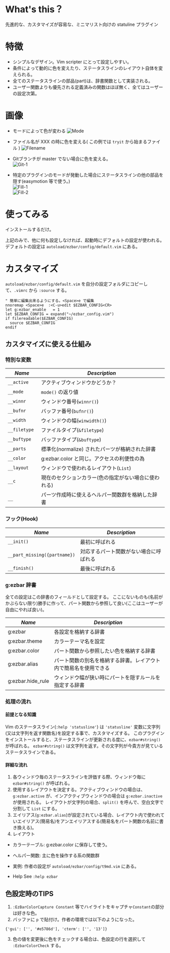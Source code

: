 # What's this？
先進的な、カスタマイズが容易な、ミニマリスト向けの statuline プラグイン

# 特徴
* シンプルなデザイン。Vim scripter にとって設定しやすい。
* 条件によって動的に色を変えたり、ステータスラインのレイアウト自体を変えられる。
* 全てのステータスラインの部品(part)は、辞書関数として実装される。
* ユーザー関数よりも優先される定義済みの関数はほぼ無く、全てはユーザーの設定次第。

# 画像
* モードによって色が変わる
![Mode](https://raw.github.com/t9md/t9md/master/img/ezbar/mode_insert.png)

* ファイル名が XXX の時に色を変える( この例では `tryit` から始まるファイル )
![Filename](https://raw.github.com/t9md/t9md/master/img/ezbar/filename_notify.png)

* Gitブランチが master でない場合に色を変える。  
![Git-1](https://raw.github.com/t9md/t9md/master/img/ezbar/git-branch_notify.png)

* 特定のプラグインのモードが発動した場合にステータスラインの他の部品を隠す(easymotion 等で使う。)  
![Fill-1](https://raw.github.com/t9md/t9md/master/img/ezbar/ezbar_fill1.png)  
![Fill-2](https://raw.github.com/t9md/t9md/master/img/ezbar/ezbar_fill2.png)  

# 使ってみる
インストールするだけ。

上記のみで、他に何も設定しなければ、起動時にデフォルトの設定が使われる。
デフォルトの設定は `autoload/ezbar/config/default.vim` にある。

# カスタマイズ

`autoload/ezbar/config/default.vim` を自分の設定フォルダにコピーして、`.vimrc` から `:source` する。

```Vim
" 簡単に編集出来るようにする。<Space>e で編集
nnoremap <Space>e  :<C-u>edit $EZBAR_CONFIG<CR>
let g:ezbar_enable   = 1
let $EZBAR_CONFIG = expand("~/ezbar_config.vim")
if filereadable($EZBAR_CONFIG)
  source $EZBAR_CONFIG
endif
```
## カスタマイズに使える仕組み

### 特別な変数

| *Name*      | *Description*                                        |
| -------------- | -------------------------------------------------    |
| `__active `    | アクティブウィンドウかどうか？                       |
| `__mode     `  | `mode()` の返り値                                    |
| `__winnr    `  | ウィンドウ番号(`winnr()`)                            |
| `__bufnr    `  | バッファ番号(`bufnr()`)                              |
| `__width    `  | ウィンドウの幅(`winwidth()`)                         |
| `__filetype `  | ファイルタイプ(`&filetype`)                          |
| `__buftype  `  | バッファタイプ(`&buftype`)                           |
| `__parts    `  | 標準化(normalize) されたパーツが格納された辞書       |
| `__color    `  | g:ezbar.color と同じ。アクセスの利便性の為           |
| `__layout   `  | ウィンドウで使われるレイアウト(`List`)               |
| `__c        `  | 現在のセクションカラー(色の指定がない場合に使われる) |
| `__         `  | パーツ作成時に使えるヘルパー関数群を格納した辞書     |

### フック(Hook)
| *Name*      | *Description*                                        |
| -------------- | -------------------------------------------------    |
| `__init()`    | 最初に呼ばれる                       |
| `__part_missing({partname})`  | 対応するパート関数がない場合に呼ばれる |
| `__finish()`  | 最後に呼ばれる |

### g:ezbar 辞書
全ての設定はこの辞書のフィールドとして設定する。
ここにないものも(名前がかぶらない限り)勝手に作って、パート関数から参照して良い(ここはユーザーが自由にやれば良い)。

| *Name*            | *Description*                                                    |
| ----------------- | ---------------------------------------------------------------- |
| g:ezbar           | 各設定を格納する辞書                                             |
| g:ezbar.theme     | カラーテーマ名を設定                                             |
| g:ezbar.color     | パート関数から参照したい色を格納する辞書                         |
| g:ezbar.alias     | パート関数の別名を格納する辞書。レイアウト内で簡易名を使用できる |
| g:ezbar.hide_rule | ウィンドウ幅が狭い時にパートを隠すルールを指定する辞書           |
                   
### 処理の流れ

#### 前提となる知識
Vim のステータスライン(`:help 'statusline'`) は `'statusline'` 変数に文字列(又は文字列を返す関数名)を設定する事で、カスタマイズする。
このプラグインをインストールすると、ステータスラインが更新される度に、`ezbar#string()` が呼ばれる。
`ezbar#string()` は文字列を返す。その文字列が今貴方が見ているステータスラインである。

#### 詳細な流れ
1. 各ウィンドウ毎のステータスラインを評価する際、ウィンドウ毎に`ezbar#string()` が呼ばれる。
2. 使用するレイアウトを決定する。アクティブウィンドウの場合は、`g:ezbar.active` が、インアクティブウィンドウの場合は `g:ezbar.inactive` が使用される。
レイアウトが文字列の場合、`split()` を呼んで、空白文字で分割して `List` にする。
3. エイリアス(`g:ezbar.alias`)が設定されている場合、レイアウト内で使われていエイリアス(簡易名)をアンエイリアスする(簡易名をパート関数の名前に書き換える)。
4. レイアウト
* カラーテーブル: g:ezbar.color に保存して使う。
* ヘルパー関数: 主に色を操作する系の関数群

* 実例:
作者の設定が `autoload/ezbar/config/t9md.vim` にある。

* Help
See `:help ezbar`

## 色設定時のTIPS

1. `:EzBarColorCapture Constant` 等でハイライトをキャプチャ`Constant`の部分は好きな色。  
2. バッファに `p` で貼付け。作者の環境では以下のようになった。  

```Vim
{'gui': ['', '#e5786d'], 'cterm': ['', '13']}
```

3. 色の値を変更後に色をチェックする場合は、色設定の行を選択して `:EzbarColorCheck` する。  
